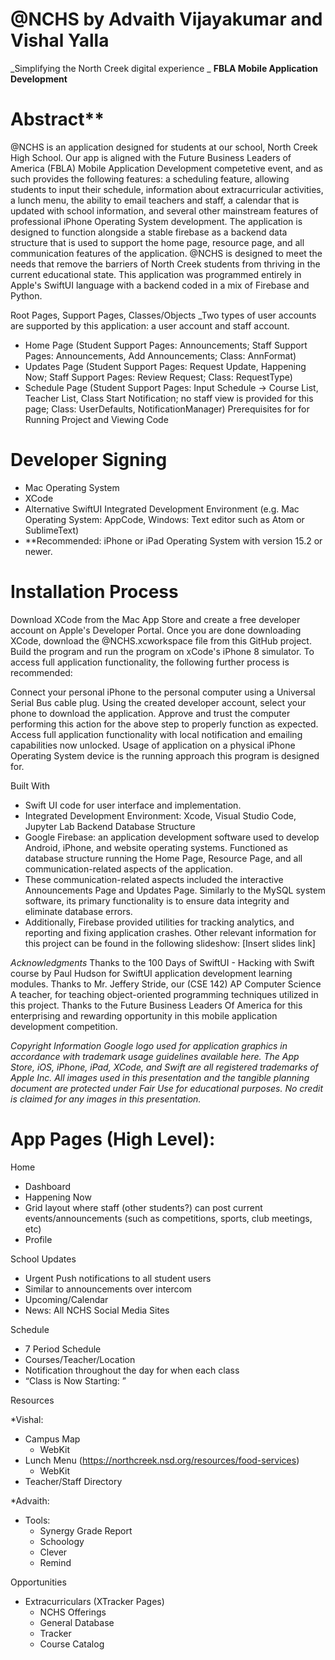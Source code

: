 # @NCHS by Advaith Vijayakumar and Vishal Yalla

_Simplifying the North Creek digital experience _
**FBLA Mobile Application Development**

# Abstract** 
@NCHS is an application designed for students at our school, North Creek High School. Our app is aligned with the Future Business Leaders of America (FBLA) Mobile Application Development competetive event, and as such provides the following features: a scheduling feature, allowing students to input their schedule, information about extracurricular activities, a lunch menu, the ability to email teachers and staff, a calendar that is updated with school information, and several other mainstream features of professional iPhone Operating System development. The application is designed to function alongside a stable firebase as a backend data structure that is used to support the home page, resource page, and all communication features of the application. @NCHS is designed to meet the needs that remove the barriers of North Creek students from thriving in the current educational state. This application was programmed entirely in Apple's SwiftUI language with a backend coded in a mix of Firebase and Python.

Root Pages, Support Pages, Classes/Objects _Two types of user accounts are supported by this application: a user account and staff account.

- Home Page (Student Support Pages: Announcements; Staff Support Pages: Announcements, Add Announcements; Class: AnnFormat)
- Updates Page (Student Support Pages: Request Update, Happening Now; Staff Support Pages: Review Request; Class: RequestType)
- Schedule Page (Student Support Pages: Input Schedule -> Course List, Teacher List, Class Start Notification; no staff view is provided for this page; Class: UserDefaults, NotificationManager)
Prerequisites for for Running Project and Viewing Code

# Developer Signing
- Mac Operating System
- XCode
- Alternative SwiftUI Integrated Development Environment (e.g. Mac Operating System: AppCode, Windows: Text editor such as Atom or SublimeText)
- **Recommended: iPhone or iPad Operating System with version 15.2 or newer.

# Installation Process

Download XCode from the Mac App Store and create a free developer account on Apple's Developer Portal.
Once you are done downloading XCode, download the @NCHS.xcworkspace file from this GitHub project.
Build the program and run the program on xCode's iPhone 8 simulator.
To access full application functionality, the following further process is recommended:

Connect your personal iPhone to the personal computer using a Universal Serial Bus cable plug.
Using the created developer account, select your phone to download the application.
Approve and trust the computer performing this action for the above step to properly function as expected.
Access full application functionality with local notification and emailing capabilities now unlocked.
Usage of application on a physical iPhone Operating System device is the running approach this program is designed for.

Built With
- Swift UI code for user interface and implementation.
- Integrated Development Environment: Xcode, Visual Studio Code, Jupyter Lab
Backend Database Structure
- Google Firebase: an application development software used to develop Android, iPhone, and website operating systems.
Functioned as database structure running the Home Page, Resource Page, and all communication-related aspects of the application.
- These communication-related aspects included the interactive Announcements Page and Updates Page.
Similarly to the MySQL system software, its primary functionality is to ensure data integrity and eliminate database errors.
- Additionally, Firebase provided utilities for tracking analytics, and reporting and fixing application crashes.
Other relevant information for this project can be found in the following slideshow: [Insert slides link]

*Acknowledgments* Thanks to the 100 Days of SwiftUI - Hacking with Swift course by Paul Hudson for SwiftUI application development learning modules. Thanks to Mr. Jeffery Stride, our (CSE 142) AP Computer Science A teacher, for teaching object-oriented programming techniques utilized in this project. Thanks to the Future Business Leaders Of America for this enterprising and rewarding opportunity in this mobile application development competition.

*Copyright Information Google logo used for application graphics in accordance with trademark usage guidelines available here. The App Store, iOS, iPhone, iPad, XCode, and Swift are all registered trademarks of Apple Inc. All images used in this presentation and the tangible planning document are protected under Fair Use for educational purposes. No credit is claimed for any images in this presentation.*


# App Pages (High Level): 

Home 
- Dashboard 
- Happening Now
- Grid layout where staff (other students?) can post current events/announcements (such as competitions, sports, club meetings, etc) 
- Profile

School Updates 
- Urgent Push notifications to all student users 
- Similar to announcements over intercom 
- Upcoming/Calendar 
- News: All NCHS Social Media Sites

Schedule 
- 7 Period Schedule  
- Courses/Teacher/Location  
- Notification throughout the day for when each class
- “Class is Now Starting: <class name> <location>”

Resources
  
*Vishal: 
- Campus Map 
  - WebKit
- Lunch Menu (https://northcreek.nsd.org/resources/food-services) 
  - WebKit 
- Teacher/Staff Directory 
 
*Advaith: 
- Tools: 
  - Synergy Grade Report 
  - Schoology 
  - Clever 
  - Remind 

Opportunities
- Extracurriculars (XTracker Pages) 
  - NCHS Offerings 
  - General Database 
  - Tracker 
  - Course Catalog 

